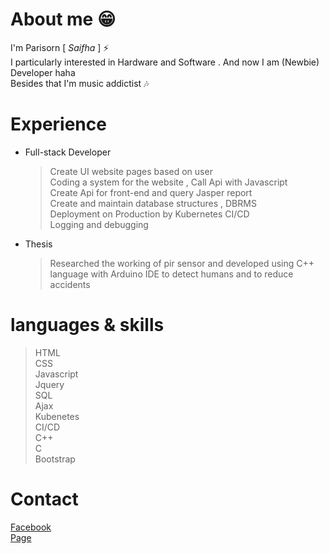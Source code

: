 # About me :grin:
I'm Parisorn [ *Saifha* ] ⚡<br>
I particularly interested in Hardware and Software . And now I am (Newbie) Developer haha<br>
Besides that I'm music addictist :notes:

# Experience
- Full-stack Developer
	> Create UI website pages based on user <br>
	> Coding a system for the website , Call Api with Javascript <br>
	> Create Api for front-end and query Jasper report <br>
	> Create and maintain database structures , DBRMS <br>
	> Deployment on Production by Kubernetes CI/CD<br>
	> Logging and debugging<br>
- Thesis
  > Researched the working of pir sensor and developed using C++ language with Arduino IDE to detect humans and to reduce accidents
	
# languages & skills
  > HTML <br>
  > CSS<br>
  > Javascript<br>
  > Jquery<br>
  > SQL<br>
  > Ajax<br>
  > Kubenetes<br>
  > CI/CD<br>
  > C++<br>
  > C<br>
  > Bootstrap<br>
# Contact
  [Facebook](https://www.facebook.com/fha.onsen)  
  [Page](https://www.facebook.com/Parisorn.K/)

